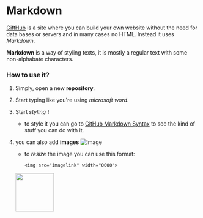 # Markdown 
[GiftHub](http://gifthub.com) is a site where you can build your own website without the need for data bases or servers and in many cases no HTML. Instead it uses _Markdown_.

**Markdown** is a way of styling texts, it is mostly a regular text with some non-alphabate characters.

### How to use it?
1. Simply, open a new **repository**.
2. Start typing like you're using *microsoft word*. 
3. Start *styling* __!__
   * to style it you can go to [GitHub Markdown Syntax](https://help.github.com/en/github/writing-on-github/basic-writing-and-formatting-syntax) to see the kind of stuff you can do with it.

4. you can also add **images** ![image](https://www.publicdomainpictures.net/pictures/280000/velka/not-found-image-15383864787lu.jpg)

   * to *resize* the image you can use this format:
      ```
      <img src="imagelink" width="0000">
      ```
    
      
   <img src="https://www.publicdomainpictures.net/pictures/280000/velka/not-found-image-15383864787lu.jpg" width="100">
